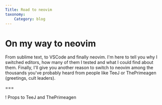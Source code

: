 ```yaml
---
Title: Road to neovim
taxonomy:
    Category: blog
---
```



# On my way to neovim

From sublime text, to VSCode and finally neovim. I'm here to tell you why I
switched editors, how many of them I tested and what I could find about them.
Finally, I'll give you another reason to switch to neovim among the thousands
you've probably heard from people like TeeJ or ThePrimeagen (greetings, cult
leaders).

===

! Props to TeeJ and ThePrimeagen
